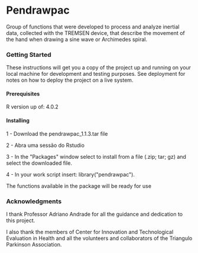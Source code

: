 # Pendrawpac 
Group of functions that were developed to process and analyze inertial data, collected with the TREMSEN device, that describe the movement of the hand when drawing a sine wave or Archimedes spiral.

### Getting Started
These instructions will get you a copy of the project up and running on your local machine for development and testing purposes. See deployment for notes on how to deploy the project on a live system.

#### Prerequisites
R version up of: 4.0.2 

#### Installing
1 - Download the pendrawpac_1.1.3.tar file

2 - Abra uma sessão do Rstudio 

3 - In the "Packages" window select to install from a file (.zip; tar; gz) and select the downloaded file.

4 - In your work script insert: library("pendrawpac").

The functions available in the package will be ready for use

### Acknowledgments
I thank Professor Adriano Andrade for all the guidance and dedication to this project. 

I also thank the members of Center for Innovation and Technological Evaluation in Health and all the volunteers and collaborators of the Triangulo Parkinson Association.

